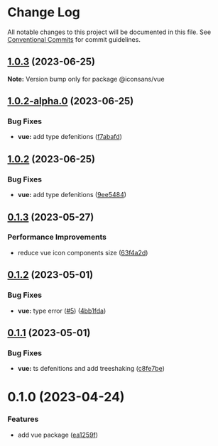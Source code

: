 # Change Log

All notable changes to this project will be documented in this file.
See [Conventional Commits](https://conventionalcommits.org) for commit guidelines.

## [1.0.3](https://github.com/mortezasabihi/iconsans/compare/@iconsans/vue@1.0.2...@iconsans/vue@1.0.3) (2023-06-25)

**Note:** Version bump only for package @iconsans/vue

## [1.0.2-alpha.0](https://github.com/mortezasabihi/iconsans/compare/@iconsans/vue@1.0.1...@iconsans/vue@1.0.2-alpha.0) (2023-06-25)

### Bug Fixes

- **vue:** add type defenitions ([f7abafd](https://github.com/mortezasabihi/iconsans/commit/f7abafd99ab19c4bf4660333bc6ec72d86ff23b1))

## [1.0.2](https://github.com/mortezasabihi/iconsans/compare/@iconsans/vue@1.0.1...@iconsans/vue@1.0.2) (2023-06-25)

### Bug Fixes

- **vue:** add type defenitions ([9ee5484](https://github.com/mortezasabihi/iconsans/commit/9ee5484f41a50b2ac79a3a65b45a32fb7248dd74))

## [0.1.3](https://github.com/mortezasabihi/iconsans/compare/@iconsans/vue@0.1.2...@iconsans/vue@0.1.3) (2023-05-27)

### Performance Improvements

- reduce vue icon components size ([63f4a2d](https://github.com/mortezasabihi/iconsans/commit/63f4a2d227c4e1a9308b6368679ef5c3255b654f))

## [0.1.2](https://github.com/mortezasabihi/iconsans/compare/@iconsans/vue@0.1.1...@iconsans/vue@0.1.2) (2023-05-01)

### Bug Fixes

- **vue:** type error ([#5](https://github.com/mortezasabihi/iconsans/issues/5)) ([4bb1fda](https://github.com/mortezasabihi/iconsans/commit/4bb1fda2e53e0f2fc33d2afde14cae4e8d6a8561))

## [0.1.1](https://github.com/mortezasabihi/iconsans/compare/@iconsans/vue@0.1.0...@iconsans/vue@0.1.1) (2023-05-01)

### Bug Fixes

- **vue:** ts defenitions and add treeshaking ([c8fe7be](https://github.com/mortezasabihi/iconsans/commit/c8fe7be7bbd77b11f4fad9e48c1663b9003a9c31))

# 0.1.0 (2023-04-24)

### Features

- add vue package ([ea1259f](https://github.com/mortezasabihi/iconsans/commit/ea1259f022e47738cfd504beee58142be9d1b93a))
